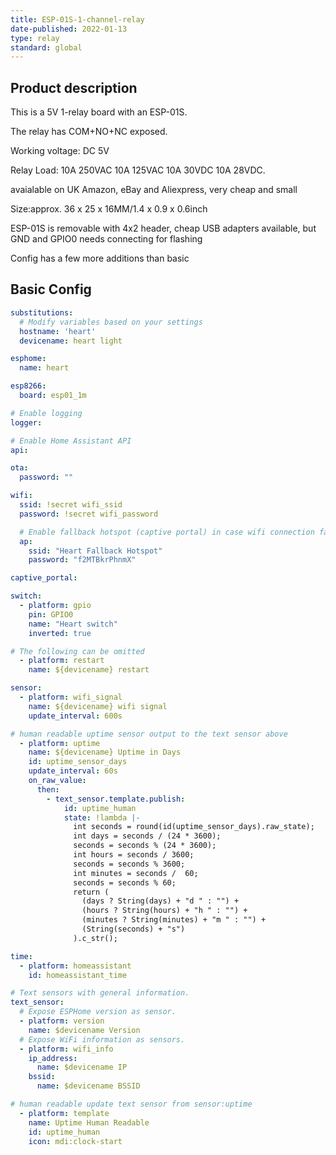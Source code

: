 ```yaml
---
title: ESP-01S-1-channel-relay
date-published: 2022-01-13
type: relay
standard: global
---
```


## Product description

This is a 5V 1-relay board with an ESP-01S.

The relay has COM+NO+NC exposed.

Working voltage: DC 5V

Relay Load: 10A 250VAC 10A 125VAC 10A 30VDC 10A 28VDC.

avaialable on UK Amazon, eBay and Aliexpress, very cheap and small

Size:approx. 36 x 25 x 16MM/1.4 x 0.9 x 0.6inch

ESP-01S is removable with 4x2 header, cheap USB adapters available, but GND and GPIO0 needs connecting for flashing

Config has a few more additions than basic

## Basic Config
```yaml
substitutions:
  # Modify variables based on your settings
  hostname: 'heart'
  devicename: heart light

esphome:
  name: heart

esp8266:
  board: esp01_1m

# Enable logging
logger:

# Enable Home Assistant API
api:

ota:
  password: ""

wifi:
  ssid: !secret wifi_ssid
  password: !secret wifi_password

  # Enable fallback hotspot (captive portal) in case wifi connection fails
  ap:
    ssid: "Heart Fallback Hotspot"
    password: "f2MTBkrPhnmX"

captive_portal:

switch:
  - platform: gpio
    pin: GPIO0
    name: "Heart switch"
    inverted: true

# The following can be omitted
  - platform: restart
    name: ${devicename} restart

sensor:
  - platform: wifi_signal
    name: ${devicename} wifi signal
    update_interval: 600s

# human readable uptime sensor output to the text sensor above
  - platform: uptime
    name: ${devicename} Uptime in Days
    id: uptime_sensor_days
    update_interval: 60s
    on_raw_value:
      then:
        - text_sensor.template.publish:
            id: uptime_human
            state: !lambda |-
              int seconds = round(id(uptime_sensor_days).raw_state);
              int days = seconds / (24 * 3600);
              seconds = seconds % (24 * 3600);
              int hours = seconds / 3600;
              seconds = seconds % 3600;
              int minutes = seconds /  60;
              seconds = seconds % 60;
              return (
                (days ? String(days) + "d " : "") +
                (hours ? String(hours) + "h " : "") +
                (minutes ? String(minutes) + "m " : "") +
                (String(seconds) + "s")
              ).c_str();

time:
  - platform: homeassistant
    id: homeassistant_time

# Text sensors with general information.
text_sensor:
  # Expose ESPHome version as sensor.
  - platform: version
    name: $devicename Version
  # Expose WiFi information as sensors.
  - platform: wifi_info
    ip_address:
      name: $devicename IP
    bssid:
      name: $devicename BSSID

# human readable update text sensor from sensor:uptime
  - platform: template
    name: Uptime Human Readable
    id: uptime_human
    icon: mdi:clock-start
```
